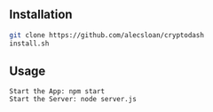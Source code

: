 
## Installation
``` sh
git clone https://github.com/alecsloan/cryptodash
install.sh
```

## Usage
```
Start the App: npm start
Start the Server: node server.js
```
